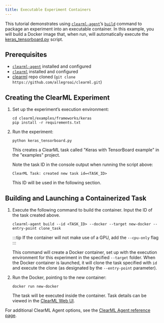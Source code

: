 ```yaml
---
title: Executable Experiment Containers
---
```


This tutorial demonstrates using [`clearml-agent`](../../clearml_agent.md)’s [`build`](../../clearml_agent/clearml_agent_build.md) 
command to package an experiment into an executable container. In this example, you will build a Docker image that, when 
run, will automatically execute the [keras_tensorboard.py](https://github.com/allegroai/clearml/blob/master/examples/frameworks/keras/keras_tensorboard.py)
script.

## Prerequisites
* [`clearml-agent`](../../clearml_agent.md#installation) installed and configured
* [`clearml`](../../getting_started/ds/ds_first_steps.md#install-clearml) installed and configured
* [clearml](https://github.com/allegroai/clearml) repo cloned (`git clone https://github.com/allegroai/clearml.git`)

## Creating the ClearML Experiment
1. Set up the experiment’s execution environment:
   
   ```console
   cd clearml/examples/frameworks/keras
   pip install -r requirements.txt
   ```

1. Run the experiment:
   
   ```console
   python keras_tensorboard.py
   ```
   This creates a ClearML task called "Keras with TensorBoard example" in the "examples" project.

   Note the task ID in the console output when running the script above:

   ```console
   ClearML Task: created new task id=<TASK_ID>
   ```
   This ID will be used in the following section.

## Building and Launching a Containerized Task
1. Execute the following command to build the container. Input the ID of the task created above.  
   ```console
   clearml-agent build --id <TASK_ID> --docker --target new-docker --entry-point clone_task
   ```

   :::tip
   If the container will not make use of a GPU, add the `--cpu-only` flag
   :::

   This command will create a Docker container, set up with the execution environment for this experiment in the 
   specified `--target` folder. When the Docker container is launched, it will clone the task specified with `id` and 
   execute the clone (as designated by the `--entry-point` parameter).

1. Run the Docker, pointing to the new container:

   ```console
   docker run new-docker
   ```

   The task will be executed inside the container. Task details can be viewed in the [ClearML Web UI](../../webapp/webapp_overview.md).

For additional ClearML Agent options, see the [ClearML Agent reference page](../../clearml_agent/clearml_agent_ref.md).
